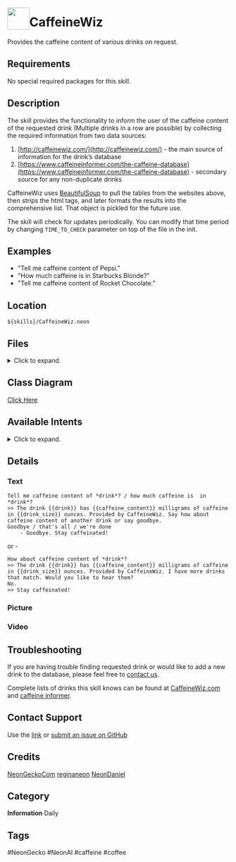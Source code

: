 # <img src='./logo.svg' card_color="#FF8600" width="50" style="vertical-align:bottom" style="vertical-align:bottom">CaffeineWiz

Provides the caffeine content of various drinks on request.

## Requirements

No special required packages for this skill.

## Description

The skill provides the functionality to inform the user of the caffeine content of the requested drink (Multiple drinks in a row are possible)
by collecting the required information from two data sources:

1.  [http://caffeinewiz.com/](http://caffeinewiz.com/) - the main source of information for the drink’s database
2.  [https://www.caffeineinformer.com/the-caffeine-database](https://www.caffeineinformer.com/the-caffeine-database) - secondary source for any non-duplicate drinks
    

CaffeineWiz uses [BeautifulSoup](https://www.crummy.com/software/BeautifulSoup/bs4/doc/) to pull the tables from the websites above, then strips the html tags, and later formats the results into the comprehensive list. That object is pickled for the future use.

The skill will check for updates periodically. You can modify that time period by changing `TIME_TO_CHECK` parameter on top of the file in the init.

## Examples
* "Tell me caffeine content of Pepsi."
* "How much caffeine is in Starbucks Blonde?"
* "Tell me caffeine content of Rocket Chocolate."


## Location

    ${skills}/CaffeineWiz.neon

## Files

 <details>
<summary>Click to expand.</summary>
<br>   

        ${skills}/CaffeineWiz.neon/drinkList_from_caffeine_informer.txt  
        ${skills}/CaffeineWiz.neon/drinkList_from_caffeine_wiz.txt  
        ${skills}/CaffeineWiz.neon/__init__.py  
        ${skills}/CaffeineWiz.neon/README.md  
        ${skills}/CaffeineWiz.neon/settings.json  
        ${skills}/CaffeineWiz.neon/test/intent  
        ${skills}/CaffeineWiz.neon/dialog/en-us  
        ${skills}/CaffeineWiz.neon/test  
        ${skills}/CaffeineWiz.neon/vocab/en-us/Neon.voc  
        ${skills}/CaffeineWiz.neon/regex/en-us  
        ${skills}/CaffeineWiz.neon/dialog/de-de  
        ${skills}/CaffeineWiz.neon/vocab/en-us/YesIDo.voc  
        ${skills}/CaffeineWiz.neon/test/intent/001.CaffeineContentIntent.intent.json  
        ${skills}/CaffeineWiz.neon/vocab/de-de/CaffeineKeyword.voc  
        ${skills}/CaffeineWiz.neon/dialog/de-de/drink.caffeine.dialog  
        ${skills}/CaffeineWiz.neon/vocab/en-us/UpdateCaffeine.voc  
        ${skills}/CaffeineWiz.neon/dialog  
        ${skills}/CaffeineWiz.neon/vocab/en-us  
        ${skills}/CaffeineWiz.neon/vocab  
        ${skills}/CaffeineWiz.neon/test/intent/004.NoIntent.intent.json  
        ${skills}/CaffeineWiz.neon/regex  
        ${skills}/CaffeineWiz.neon/vocab/de-de  
        ${skills}/CaffeineWiz.neon/regex/de-de  
        ${skills}/CaffeineWiz.neon/vocab/en-us/CaffeineKeyword.voc  
        ${skills}/CaffeineWiz.neon/vocab/de-de/GoodbyeKeyword.voc  
        ${skills}/CaffeineWiz.neon/vocab/en-us/GoodbyeKeyword.voc  
        ${skills}/CaffeineWiz.neon/test/intent/003.YesIDoIntent.intent.json  
        ${skills}/CaffeineWiz.neon/dialog/en-us/drink.caffeine.dialog  
        ${skills}/CaffeineWiz.neon/test/intent/002.CaffeineContentGoodbyeIntent.intent.json  
        ${skills}/CaffeineWiz.neon/vocab/en-us/NoIntent.voc  
        ${skills}/CaffeineWiz.neon/regex/de-de/drink.rx  
        ${skills}/CaffeineWiz.neon/regex/en-us/drink.rx

</details> 

## Class Diagram

[Click Here](https://0000.us/klatchat/app/files/neon_images/class_diagrams/CaffeineWiz.png)

## Available Intents
<details>
<summary>Click to expand.</summary>
<br>

### GoodbyeKeyword.voc

    goodbye  
    that's all  
    we're done

### UpdateCaffeine.voc

    update caffeine wiz database  
    update caffeine database

### Neon.voc

    neon  
    leon  
    nyan

### NoIntent.voc

    no i do not  
    no  
    not now  
    i am done  
    nevermind

### CaffeineKeyword.voc

    tell me caffeine content of  
    how much caffeine is  in  
    how about caffeine content of  
    how much caffeine in

  

### YesIDo.voc

    yes i do  
    i do  
    i would  
    yes i would  
    yes

### GoodbyeKeyword.voc

    Auf Wiedersehen  
    bye  
    das wars  
    ende  
    end  
    Wir sind fertig

  

### CaffeineKeyword.voc

    koffein

</details> 

## Details

### Text

    Tell me caffeine content of *drink*? / how much caffeine is  in *drink*?  
    >> The drink {{drink}} has {{caffeine_content}} milligrams of caffeine in {{drink_size}} ounces. Provided by CaffeineWiz. Say how about caffeine content of another drink or say goodbye.  
    Goodbye / that's all / we're done  
        - Goodbye. Stay caffeinated!

or -

    How about caffeine content of *drink*?  
    >> The drink {{drink}} has {{caffeine_content}} milligrams of caffeine in {{drink_size}} ounces. Provided by CaffeineWiz. I have more drinks that match. Would you like to hear them?  
    No.  
    >> Stay caffeinated!

  

### Picture

### Video

  

## Troubleshooting

If you are having trouble finding requested drink or would like to add a new drink to the database,
please feel free to [contact us](https://neongecko.com/ContactUs).

Complete lists of drinks this skill knows can be found at [CaffeineWiz.com](https://caffeinewiz.com) and 
[caffeine informer](https://www.caffeineinformer.com/the-caffeine-database).
  

## Contact Support

Use the [link](https://neongecko.com/ContactUs) or [submit an issue on GitHub](https://help.github.com/en/articles/creating-an-issue)

## Credits
[NeonGeckoCom](https://github.com/NeonGeckoCom)
[reginaneon](https://github.com/reginaneon)
[NeonDaniel](https://github.com/NeonDaniel)

## Category
**Information**
Daily

## Tags
#NeonGecko
#NeonAI
#caffeine
#coffee
